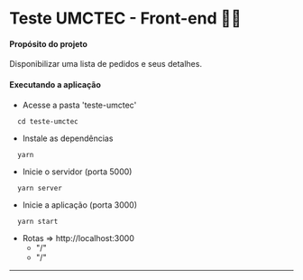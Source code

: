 # Teste UMCTEC - Front-end 👨‍⚕️

#### Propósito do projeto

Disponibilizar uma lista de pedidos e seus detalhes.

#### Executando a aplicação

- Acesse a pasta 'teste-umctec'

```shell
  cd teste-umctec
```

- Instale as dependências
```shell
  yarn
```

- Inicie o servidor (porta 5000)

```shell
  yarn server
```

- Inicie a aplicação (porta 3000)

```shell
  yarn start
```

- Rotas => http://localhost:3000
  - "/"
  - "/"

---
